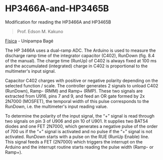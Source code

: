 # HP3466A-and-HP3465B
Modification for reading the HP3466A and HP3465B 

 >Prof. Edson M. Kakuno <br /> 

 [Física](http://cursos.unipampa.edu.br/cursos/licenciaturaemfisica/) - Unipampa Bagé <br /> 


The HP 3466A uses a dual-ramp ADC. The Arduino is used to measure the discharge ramp time of the integrator capacitor (C402), RunDown (fig. 8.4 of the manual). The charge time (RunUp) of C402 is always fixed at 100 ms and the accumulated (integrated) charge in C402 is proportional to the multimeter's input signal.

Capacitor C402 charges with positive or negative polarity depending on the selected function / scale. The controller generates 2 signals to unload C402 (RunDown), Ramp- (RMM) and Ramp+ (RMP). These two signals are extracted from U916, pins 7 and 9, and feed an OR gate formed by 2x 2N7000 (MOSFET), the temporal width of this pulse corresponds to the RunDown, i.e. the multimeter's input reading value.

To determine the polarity of the input signal, the “+” signal is read through two signals on pin 3 of U906 and pin 10 of U901. It supplies two BAT54 diodes and one FET 2N7000, which generates a negative pulse of the order of 700 us if the “+” signal is activated and no pulse if the “+” signal is not activated.
RunDown starts with a pulse on the RUE (RunUp Enable) line. This signal feeds a FET (2N7000) which triggers the interrupt on the Arduino and the interrupt routine starts reading the pulse width (Ramp- or Ramp+).
